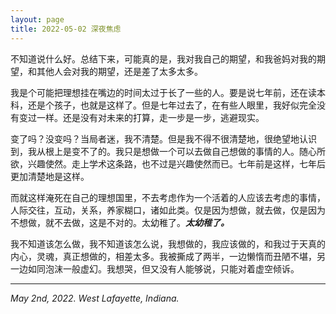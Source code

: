```yaml
---
layout: page
title: 2022-05-02 深夜焦虑
---
```


不知道说什么好。总结下来，可能真的是，我对我自己的期望，和我爸妈对我的期望，和其他人会对我的期望，还是差了太多太多。

我是个可能把理想挂在嘴边的时间太过于长了一些的人。要是说七年前，还在读本科，还是个孩子，也就是这样了。但是七年过去了，在有些人眼里，我好似完全没有变过一样。还是没有对未来的打算，走一步是一步，逃避现实。

变了吗？没变吗？当局者迷，我不清楚。但是我不得不很清楚地，很绝望地认识到，我从根上是变不了的。我只是想做一个可以去做自己想做的事情的人。随心所欲，兴趣使然。走上学术这条路，也不过是兴趣使然而已。七年前是这样，七年后更加清楚地是这样。

而就这样淹死在自己的理想国里，不去考虑作为一个活着的人应该去考虑的事情，人际交往，互动，关系，养家糊口，诸如此类。仅是因为想做，就去做，仅是因为不想做，就不去做，这是不对的。太幼稚了。***太幼稚了。***

我不知道该怎么做，我不知道该怎么说，我想做的，我应该做的，和我过于天真的内心，灵魂，真正想做的，相差太多。我被撕成了两半，一边懒惰而丑陋不堪，另一边如同泡沫一般虚幻。我想哭，但又没有人能够说，只能对着虚空倾诉。

---

*May 2nd, 2022. West Lafayette, Indiana.*
